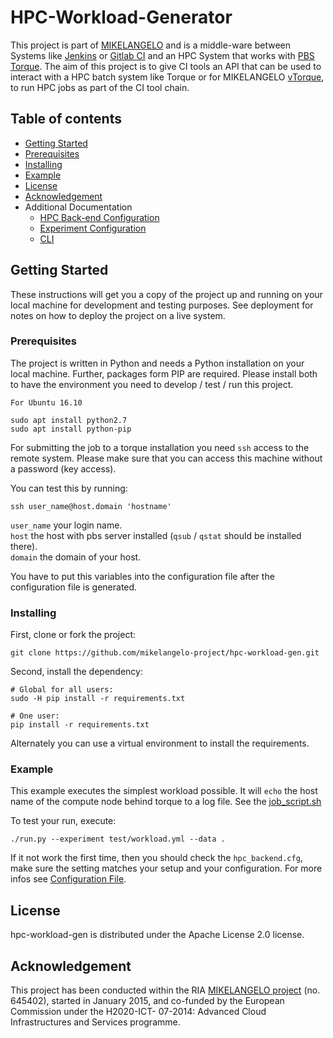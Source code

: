 # HPC-Workload-Generator

This project is part of [MIKELANGELO](http://mikelangelo-project.eu) and is a middle-ware between Systems like [Jenkins](https://jenkins.io/) or [Gitlab CI](https://about.gitlab.com/gitlab-ci/) and an HPC System that works with [PBS Torque](http://www.adaptivecomputing.com/products/open-source/torque/).
The aim of this project is to give CI tools an API that can be used to interact with a HPC batch system like Torque or for MIKELANGELO [vTorque](https://github.com/mikelangelo-project/), to run HPC jobs as part of the CI tool chain.

## Table of contents

* [Getting Started](#getting-started)
* [Prerequisites](#prerequisites)
* [Installing](#installing)
* [Example](#example)
* [License](#license)
* [Acknowledgement](#acknowledgement)
* Additional Documentation
    * [HPC Back-end Configuration](doc/config-file.md)
    * [Experiment Configuration](doc/experiment.yaml.md)
    * [CLI](doc/cli.md)


## Getting Started

These instructions will get you a copy of the project up and running on your local machine for development and testing purposes. See deployment for notes on how to deploy the project on a live system.

### Prerequisites

The project is written in Python and needs a Python installation on your local machine. Further, packages form PIP are required. Please install both to have the environment you need to develop / test / run this project.

```
For Ubuntu 16.10

sudo apt install python2.7
sudo apt install python-pip
```

For submitting the job to a torque installation you need `ssh` access to the remote system. Please make sure that you can access this machine without a password (key access).

You can test this by running:
```
ssh user_name@host.domain 'hostname'
```
`user_name` your login name.  
`host` the host with pbs server installed (`qsub` / `qstat` should be installed there).  
`domain` the domain of your host.  

You have to put this variables into the configuration file after the configuration file is generated.

### Installing

First, clone or fork the project:

```
git clone https://github.com/mikelangelo-project/hpc-workload-gen.git
```

Second, install the dependency:


```
# Global for all users:
sudo -H pip install -r requirements.txt
```

```
# One user:
pip install -r requirements.txt
```

Alternately you can use a virtual environment to install the requirements.

### Example

This example executes the simplest workload possible. It will `echo` the host name of the compute node behind torque to a log file. See the [job_script.sh](test/experiment01/job_script.sh)

To test your run, execute:

```
./run.py --experiment test/workload.yml --data .
```

If it not work the first time, then you should check the `hpc_backend.cfg`, make sure the setting matches your setup and your configuration. For more infos see [Configuration File](doc/config-file.md).

## License

hpc-workload-gen is distributed under the Apache License 2.0 license.

## Acknowledgement

This project  has been conducted within the RIA [MIKELANGELO project](https://www.mikelangelo-project.eu) (no.  645402), started in January 2015, and co-funded by the European Commission under the H2020-ICT- 07-2014: Advanced Cloud Infrastructures and Services programme.

